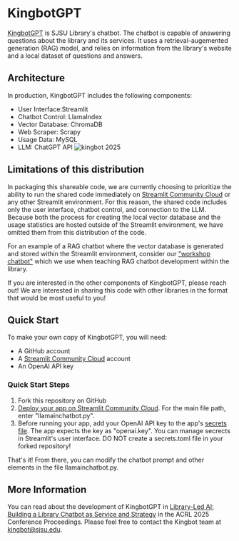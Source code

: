 # KingbotGPT
[KingbotGPT](https://libapps.sjsu.edu/kingbot/) is SJSU Library's chatbot. The chatbot is capable of answering questions about the library and its services. It uses a retrieval-augemented generation (RAG) model, and relies on information from the library's website and a local dataset of questions and answers.

## Architecture

In production, KingbotGPT includes the following components:
- User Interface:Streamlit
- Chatbot Control: LlamaIndex
- Vector Database: ChromaDB
- Web Scraper: Scrapy
- Usage Data: MySQL
- LLM: ChatGPT API
![kingbot 2025](https://github.com/user-attachments/assets/de0c0d5c-3eb6-478a-a495-6b79bbf8b6b1)

## Limitations of this distribution

In packaging this shareable code, we are currently choosing to prioritize the ability to run the shared code immediately on [Streamlit Community Cloud](https://streamlit.io/cloud) or any other Streamlit environment. For this reason, the shared code includes only the user interface, chatbot control, and connection to the LLM. Because both the process for creating the local vector database and the usage statistics are hosted outside of the Streamlit environment, we have omitted them from this distribution of the code. 

For an example of a RAG chatbot where the vector database is generated and stored within the Streamlit environment, consider our ["workshop chatbot"](https://github.com/sjsu-library/chatbot-workshop) which we use when teaching RAG chatbot development within the library.

If you are interested in the other components of KingbotGPT, please reach out! We are interested in sharing this code with other libraries in the format that would be most useful to you!

## Quick Start
To make your own copy of KingbotGPT, you will need:
- A GitHub account
- A [Streamlit Community Cloud](https://streamlit.io/cloud) account
- An OpenAI API key
  
### Quick Start Steps
1. Fork this repository on GitHub
2. [Deploy your app on Streamlit Community Cloud](https://docs.streamlit.io/deploy/streamlit-community-cloud/deploy-your-app). For the main file path, enter "llamainchatbot.py".
3. Before running your app, add your OpenAI API key to the app's [secrets file](https://docs.streamlit.io/deploy/streamlit-community-cloud/deploy-your-app/secrets-management). The app expects the key as "openai.key". You can manage secrects in Streamlit's user interface. DO NOT create a secrets.toml file in your forked repository!

That's it! From there, you can modify the chatbot prompt and other elements in the file llamainchatbot.py.

## More Information
You can read about the development of KingbotGPT in [Library-Led AI: Building a Library Chatbot as Service and Strategy](https://www.ala.org/sites/default/files/2025-03/Library-LedAI.pdf) in the ACRL 2025 Conference Proceedings. Please feel free to contact the Kingbot team at [kingbot@sjsu.edu](mailto:kingbot@sjsu.edu).
